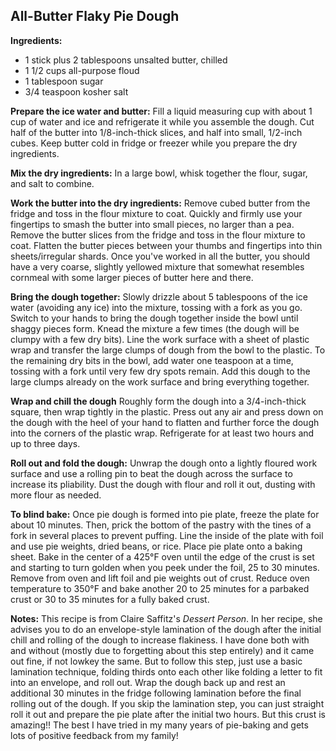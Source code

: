## All-Butter Flaky Pie Dough

**Ingredients:**
- 1 stick plus 2 tablespoons unsalted butter, chilled
- 1 1/2 cups all-purpose floud
- 1 tablespoon sugar
- 3/4 teaspoon kosher salt

**Prepare the ice water and butter:**
Fill a liquid measuring cup with about 1 cup of water and ice and refrigerate it while you assemble the dough. Cut half of the butter into 1/8-inch-thick slices, and half into small, 1/2-inch cubes. Keep butter cold in fridge or freezer while you prepare the dry ingredients.

**Mix the dry ingredients:**
In a large bowl, whisk together the flour, sugar, and salt to combine.

**Work the butter into the dry ingredients:**
Remove cubed butter from the fridge and toss in the flour mixture to coat. Quickly and firmly use your fingertips to smash the butter into small pieces, no larger than a pea. Remove the butter slices from the fridge and toss in the flour mixture to coat. Flatten the butter pieces between your thumbs and fingertips into thin sheets/irregular shards. Once you've worked in all the butter, you should have a very coarse, slightly yellowed mixture that somewhat resembles cornmeal with some larger pieces of butter here and there.

**Bring the dough together:**
Slowly drizzle about 5 tablespoons of the ice water (avoiding any ice) into the mixture, tossing with a fork as you go. Switch to your hands to bring the dough together inside the bowl until shaggy pieces form. Knead the mixture a few times (the dough will be clumpy with a few dry bits). Line the work surface with a sheet of plastic wrap and transfer the large clumps of dough from the bowl to the plastic. To the remaining dry bits in the bowl, add water one teaspoon at a time, tossing with a fork until very few dry spots remain. Add this dough to the large clumps already on the work surface and bring everything together. 

**Wrap and chill the dough**
Roughly form the dough into a 3/4-inch-thick square, then wrap tightly in the plastic. Press out any air and press down on the dough with the heel of your hand to flatten and further force the dough into the corners of the plastic wrap. Refrigerate for at least two hours and up to three days. 

**Roll out and fold the dough:**
Unwrap the dough onto a lightly floured work surface and use a rolling pin to beat the dough across the surface to increase its pliability. Dust the dough with flour and roll it out, dusting with more flour as needed.

**To blind bake:**
Once pie dough is formed into pie plate, freeze the plate for about 10 minutes. Then, prick the bottom of the pastry with the tines of a fork in several places to prevent puffing. Line the inside of the plate with foil and use pie weights, dried beans, or rice. Place pie plate onto a baking sheet. Bake in the center of a 425°F oven until the edge of the crust is set and starting to turn golden when you peek under the foil, 25 to 30 minutes. Remove from oven and lift foil and pie weights out of crust. Reduce oven temperature to 350°F and bake another 20 to 25 minutes for a parbaked crust or 30 to 35 minutes for a fully baked crust.

**Notes:**
This recipe is from Claire Saffitz's *Dessert Person*. In her recipe, she advises you to do an envelope-style lamination of the dough after the initial chill and rolling of the dough to increase flakiness. I have done both with and without (mostly due to forgetting about this step entirely) and it came out fine, if not lowkey the same. But to follow this step, just use a basic lamination technique, folding thirds onto each other like folding a letter to fit into an envelope, and roll out. Wrap the dough back up and rest an additional 30 minutes in the fridge following lamination before the final rolling out of the dough. If you skip the lamination step, you can just straight roll it out and prepare the pie plate after the initial two hours. But this crust is amazing!! The best I have tried in my many years of pie-baking and gets lots of positive feedback from my family!
